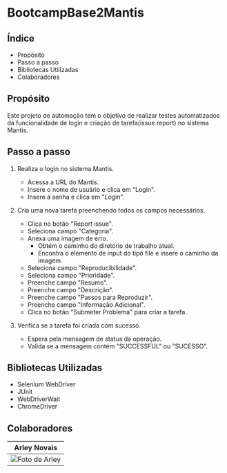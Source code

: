 # BootcampBase2Mantis

## Índice

- Propósito
- Passo a passo
- Bibliotecas Utilizadas
- Colaboradores

## Propósito

Este projeto de automação tem o objetivo de realizar testes automatizados da funcionalidade de login e criação de tarefa(issue report) no sistema Mantis.

## Passo a passo

1. Realiza o login no sistema Mantis.
    - Acessa a URL do Mantis.
    - Insere o nome de usuário e clica em "Login".
    - Insere a senha e clica em "Login".

2. Cria uma nova tarefa preenchendo todos os campos necessários.
    - Clica no botão "Report issue".
    - Seleciona campo "Categoria".
    - Anexa uma imagem de erro.
        - Obtém o caminho do diretório de trabalho atual.
        - Encontra o elemento de input do tipo file e insere o caminho da imagem.
    - Seleciona campo "Reproducibilidade".
    - Seleciona campo "Prioridade".
    - Preenche campo "Resumo".
    - Preenche campo "Descrição".
    - Preenche campo "Passos para Reproduzir".
    - Preenche campo "Informação Adicional".
    - Clica no botão "Submeter Problema" para criar a tarefa.

3. Verifica se a tarefa foi criada com sucesso.
    - Espera pela mensagem de status da operação.
    - Valida se a mensagem contém "SUCCESSFUL" ou "SUCESSO".

## Bibliotecas Utilizadas

- Selenium WebDriver
- JUnit
- WebDriverWait
- ChromeDriver

## Colaboradores

| Arley Novais                                  |
|-----------------------------------------------|
| ![Foto de Arley](https://gitlab.com/uploads/-/system/user/avatar/14731363/avatar.png?width=400) |


